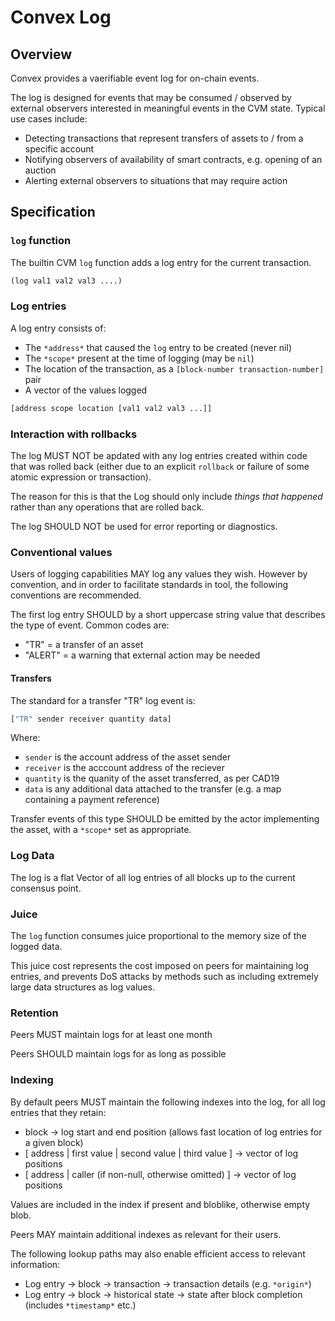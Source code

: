 # Convex Log

## Overview

Convex provides a vaerifiable event log for on-chain events.

The log is designed for events that may be consumed / observed by external observers interested in meaningful events in the CVM state. Typical use cases include:
- Detecting transactions that represent transfers of assets to / from a specific account
- Notifying observers of availability of smart contracts, e.g. opening of an auction
- Alerting external observers to situations that may require action

## Specification

### `log` function

The builtin CVM `log` function adds a log entry for the current transaction.

```clojure
(log val1 val2 val3 ....)
```

### Log entries

A log entry consists of:
- The `*address*` that caused the `log` entry to be created (never nil)
- The `*scope*` present at the time of logging (may be `nil`)
- The location of the transaction, as a `[block-number transaction-number]` pair
- A vector of the values logged

```clojure
[address scope location [val1 val2 val3 ...]]
```

### Interaction with rollbacks

The log MUST NOT be apdated with any log entries created within code that was rolled back (either due to an explicit `rollback` or failure of some atomic expression or transaction).

The reason for this is that the Log should only include *things that happened* rather than any operations that are rolled back.

The log SHOULD NOT be used for error reporting or diagnostics. 

### Conventional values

Users of logging capabilities MAY log any values they wish. However by convention, and in order to facilitate standards in tool, the following conventions are recommended.

The first log entry SHOULD by a short uppercase string value that describes the type of event. Common codes are:

- "TR" = a transfer of an asset
- "ALERT" = a warning that external action may be needed

#### Transfers

The standard for a transfer "TR" log event is:

```clojure
["TR" sender receiver quantity data]
```

Where:
- `sender` is the account address of the asset sender
- `receiver` is the acccount address of the reciever
- `quantity` is the quanity of the asset transferred, as per CAD19
- `data` is any additional data attached to the transfer (e.g. a map containing a payment reference)

Transfer events of this type SHOULD be emitted by the actor implementing the asset, with a `*scope*` set as appropriate.

### Log Data

The log is a flat Vector of all log entries of all blocks up to the current consensus point.

### Juice

The `log` function consumes juice proportional to the memory size of the logged data.

This juice cost represents the cost imposed on peers for maintaining log entries, and prevents DoS attacks by methods such as including extremely large data structures as log values.

### Retention

Peers MUST maintain logs for at least one month

Peers SHOULD maintain logs for as long as possible

### Indexing

By default peers MUST maintain the following indexes into the log, for all log entries that they retain:
- block -> log start and end position (allows fast location of log entries for a given block)
- [ address | first value | second value | third value ] -> vector of log positions
- [ address | caller (if non-null, otherwise omitted) ] -> vector of log positions

Values are included in the index if present and bloblike, otherwise empty blob. 

Peers MAY maintain additional indexes as relevant for their users.

The following lookup paths may also enable efficient access to relevant information:
- Log entry -> block -> transaction -> transaction details (e.g. `*origin*`)
- Log entry -> block -> historical state -> state after block completion (includes `*timestamp*` etc.)
